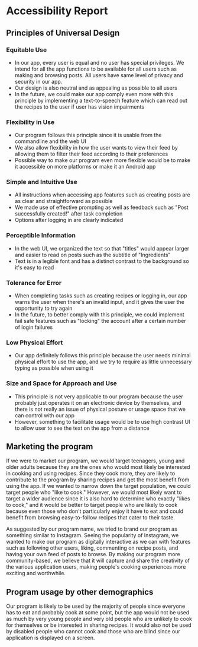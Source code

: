# Accessibility Report

## Principles of Universal Design

### Equitable Use

* In our app, every user is equal and no user has special privileges. We intend for all the app functions to be available for all users such as making and browsing posts. All users have same level of privacy and security in our app.
* Our design is also neutral and as appealing as possible to all users
* In the future, we could make our app comply even more with this principle by implementing a text-to-speech feature which can read out the recipes to the user if user has vision impairments

### Flexibility in Use

* Our program follows this principle since it is usable from the commandline and the web UI
* We also allow flexibility in how the user wants to view their feed by allowing them to filter their feed according to their preferences
* Possible way to make our program even more flexible would be to make it accessible on more platforms or make it an Android app

### Simple and Intuitive Use

* All instructions when accessing app features such as creating posts are as clear and straightforward as possible
* We made use of effective prompting as well as feedback such as "Post successfully created!" after task completion
* Options after logging in are clearly indicated

### Perceptible Information

* In the web UI, we organized the text so that "titles" would appear larger and easier to read on posts such as the subtitle of "Ingredients"
* Text is in a legible font and has a distinct contrast to the background so it's easy to read

### Tolerance for Error

* When completing tasks such as creating recipes or logging in, our app warns the user when there's an invalid input, and it gives the user the opportunity to try again
* In the future, to better comply with this principle, we could implement fail safe features such as "locking" the account after a certain number of login failures

### Low Physical Effort

* Our app definitely follows this principle because the user needs minimal physical effort to use the app, and we try to require as little unnecessary typing as possible when using it

### Size and Space for Approach and Use

* This principle is not very applicable to our program because the user probably just operates it on an electronic device by themselves, and there is not really an issue of physical posture or usage space that we can control with our app
* However, something to facilitate usage would be to use high contrast UI to allow user to see the text on the app from a distance

## Marketing the program

If we were to market our program, we would target teenagers, young and older adults because they are the ones who would most likely be interested in cooking and using recipes. Since they cook more, they are likely to contribute to the program by sharing recipes and get the most benefit from using the app. If we wanted to narrow down the target population, we could target people who "like to cook." However, we would most likely want to target a wider audience since it is also hard to determine who exactly "likes to cook," and it would be better to target people who are likely to cook because even those who don't particularly enjoy it have to eat and could benefit from browsing easy-to-follow recipes that cater to their taste.

As suggested by our program name, we tried to brand our program as something similar to Instagram. Seeing the popularity of Instagram, we wanted to make our program as digitally interactive as we can with features such as following other users, liking, commenting on recipe posts, and having your own feed of posts to browse. By making our program more community-based, we believe that it will capture and share the creativity of the various application users, making people's cooking experiences more exciting and worthwhile.

## Program usage by other demographics

Our program is likely to be used by the majority of people since everyone has to eat and probably cook at some point, but the app would not be used as much by very young people and very old people who are unlikely to cook for themselves or be interested in sharing recipes. It would also not be used by disabled people who cannot cook and those who are blind since our application is displayed on a screen.
